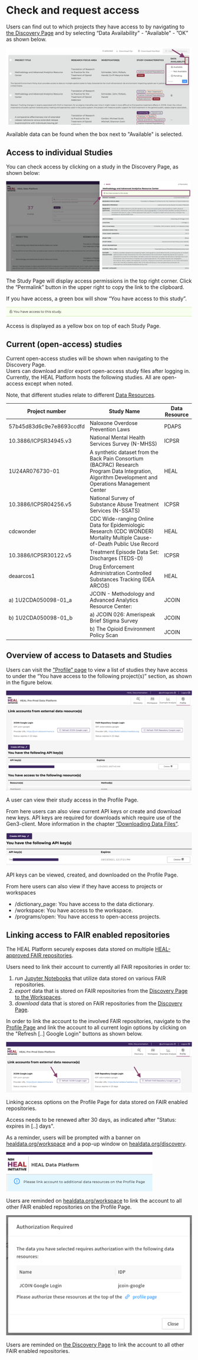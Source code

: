 # Check and request access

Users can find out to which projects they have access to by navigating to [the Discovery Page](https://healdata.org/discovery) and by selecting “Data Availability" - "Available" - ”OK” as shown below.

![Access_Data](img/access_box_1.png)

Available data can be found when the box next to "Available" is selected.

## Access to individual Studies

You can check access by clicking on a study in the Discovery Page, as shown below:

![Discovery_Study_Page](img/discovery_study_page.png)

The Study Page will display access permissions in the top right corner. Click the “Permalink” button in the upper right to copy the link to the clipboard.

If you have access, a green box will show “You have access to this study”.

![Yes_Access](img/access_YES.png)

Access is displayed as a yellow box on top of each Study Page.

## Current (open-access) studies

Current open-access studies will be shown when navigating to the Discovery Page.  
Users can download and/or export open-access study files after logging in. Currently, the HEAL Platform hosts the following studies. All are open-access except when noted.

Note, that different studies relate to different [Data Resources](#DataManagementRepositories).

| Project   number | Study Name | Data Resource |
|---|---|---|
| 57b45d83d6c9e7e8693ccdfd | Naloxone Overdose Prevention Laws | PDAPS |
| 10.3886/ICPSR34945.v3 | National Mental Health Services   Survey (N-MHSS) | ICPSR |
| 1U24AR076730-01 | A synthetic dataset from the Back   Pain Consortium (BACPAC) Research Program Data Integration, Algorithm   Development and Operations Management Center | HEAL |
| 10.3886/ICPSR04256.v5 | National Survey of Substance Abuse   Treatment Services (N-SSATS) | ICPSR |
| cdcwonder | CDC Wide-ranging Online Data for   Epidemiologic Research (CDC WONDER) Mortality Multiple Cause-of-Death Public   Use Record | HEAL |
| 10.3886/ICPSR30122.v5 | Treatment Episode Data Set:   Discharges (TEDS-D) | ICPSR |
| deaarcos1 | Drug Enforcement Administration   Controlled Substances Tracking (DEA ARCOS) | HEAL |
| a)   1U2CDA050098-01_a | JCOIN - Methodology and Advanced   Analytics Resource Center: | JCOIN |
| b)   1U2CDA050098-01_b | a) JCOIN 026: Amerispeak Brief   Stigma Survey | JCOIN  |
|   | b) The Opioid Environment Policy   Scan |JCOIN  |

## Overview of access to Datasets and Studies

Users can visit the ["Profile” page](https://healdata.org/identity) to view a list of studies they have access to under the “You have access to the following project(s)” section, as shown in the figure below.

![Profile_Access](img/profile_access.png)

A user can view their study access in the Profile Page.

From here users can also view current API keys or create and download new keys. API keys are required for downloads which require use of the Gen3-client. More information in the chapter [“Downloading Data Files”](#DownloadingDataFiles).

![Profile_APIKey](img/profile_APIkey_active.png)

API keys can be viewed, created, and downloaded on the Profile Page.

From here users can also view if they have access to projects or workspaces

*   /dictionary\_page: You have access to the data dictionary.
*   /workspace: You have access to the workspace.
*   /programs/open: You have access to open-access projects.

## Linking access to FAIR enabled repositories

The HEAL Platform securely exposes data stored on multiple [HEAL-approved FAIR repositories](#DataManagementRepositories).

Users need to link their account to currently all FAIR repositories in order to:

1.  _run_ [Jupyter Notebooks](#StaticNoteboks) that utilize data stored on various FAIR repositories.
2.  _export_ data that is stored on FAIR repositories from the [Discovery Page to the Workspaces](#SelectBringFilesDiscoveryToWorkspace).
3.  _download_ data that is stored on FAIR repositories from the [Discovery Page](#DownloadFilesfromDiscovery).

In order to link the account to the involved FAIR repositories, navigate to the [Profile Page](https://healdata.org/identity) and link the account to all current login options by clicking on the "Refresh \[..\] Google Login" buttons as shown below.

![workspace_login_other_commons](img/workspace_login_other_commons.png)

Linking access options on the Profile Page for data stored on FAIR enabled repositories.

Access needs to be renewed after 30 days, as indicated after "Status: expires in \[..\] days".

As a reminder, users will be prompted with a banner on [healdata.org/workspace](https://healdata.org/workspace) and a pop-up window on [healdata.org/discovery](https://healdata.org/discovery).

![workspace_login_other_commons_top_banner](img/workspace_login_other_commons_top_banner.png)

Users are reminded on [healdata.org/workspace](https://healdata.org/workspace) to link the account to all other FAIR enabled repositories on the Profile Page.

![workspace_login_other_commons_discovery](img/workspace_login_other_commons_discovery.png)

Users are reminded on [the Discovery Page](https://healdata.org/discovery) to link the account to all other FAIR enabled repositories.
